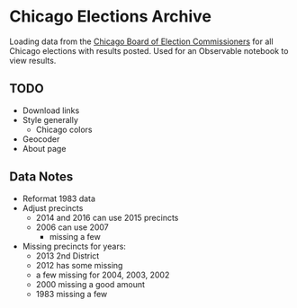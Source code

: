 # Chicago Elections Archive

Loading data from the [Chicago Board of Election Commissioners](https://chicagoelections.gov) for all Chicago elections with results posted. Used for an Observable notebook to view results.

## TODO

- Download links
- Style generally
  - Chicago colors
- Geocoder
- About page

## Data Notes

- Reformat 1983 data
- Adjust precincts
  - 2014 and 2016 can use 2015 precincts
  - 2006 can use 2007
    - missing a few
- Missing precincts for years:
  - 2013 2nd District
  - 2012 has some missing
  - a few missing for 2004, 2003, 2002
  - 2000 missing a good amount
  - 1983 missing a few
